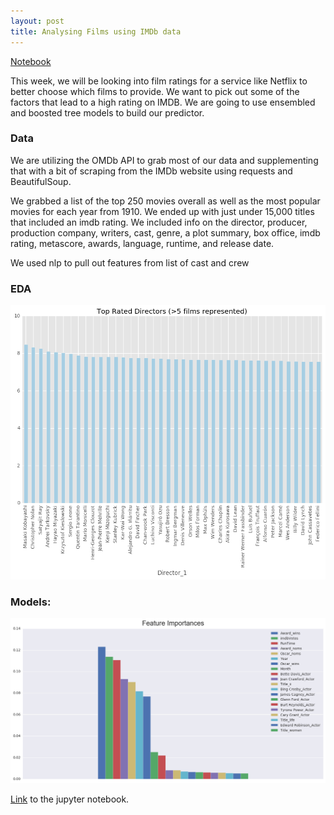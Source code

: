 ```yaml
---
layout: post
title: Analysing Films using IMDb data
---
```


<a href="https://git.generalassemb.ly/anthonysull/project-6-apis-randomforests/blob/master/Project-6_IMDB-titles_2.ipynb">Notebook</a>

This week, we will be looking into film ratings for a service like Netflix to better choose which films to provide. We want to pick out some of the factors that lead to a high rating on IMDB. We are going to use ensembled and boosted tree models to build our predictor.

### Data
We are utilizing the OMDb API to grab most of our data and supplementing that with a bit of scraping from the IMDb website using requests and BeautifulSoup.

We grabbed a list of the top 250 movies overall as well as the most popular movies for each year from 1910. We ended up with just under 15,000 titles that included an imdb rating. We included info on the director, producer, production company, writers, cast, genre, a plot summary, box office, imdb rating, metascore, awards, language, runtime, and release date.

We used nlp to pull out features from list of cast and crew

### EDA

![](../images/Project6/output_121_1.png)

### Models:

![](../images/Project6/output_251_0.png)

<a href="https://git.generalassemb.ly/anthonysull/project-6-apis-randomforests/blob/master/Project-6_IMDB-titles_2.ipynb">Link</a> to the jupyter notebook. 

